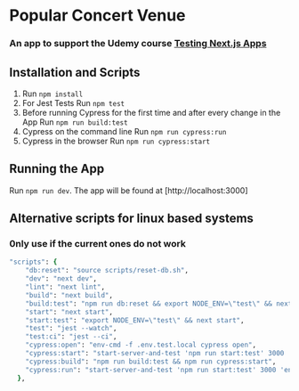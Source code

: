 # Popular Concert Venue

### An app to support the Udemy course [Testing Next.js Apps](https://www.udemy.com/course/nextjs-testing/)

## Installation and Scripts

1. Run `npm install`
1. For Jest Tests Run `npm test`
1. Before running Cypress for the first time and after every change in the App Run `npm run build:test`
1. Cypress on the command line Run `npm run cypress:run`
1. Cypress in the browser Run `npm run cypress:start`

## Running the App

Run `npm run dev`. The app will be found at [http://localhost:3000]

## Alternative scripts for linux based systems

### 0nly use if the current ones do not work

```rb
"scripts": {
    "db:reset": "source scripts/reset-db.sh",
    "dev": "next dev",
    "lint": "next lint",
    "build": "next build",
    "build:test": "npm run db:reset && export NODE_ENV=\"test\" && next build",
    "start": "next start",
    "start:test": "export NODE_ENV=\"test\" && next start",
    "test": "jest --watch",
    "test:ci": "jest --ci",
    "cypress:open": "env-cmd -f .env.test.local cypress open",
    "cypress:start": "start-server-and-test 'npm run start:test' 3000 'npm run cypress:open'",
    "cypress:build": "npm run build:test && npm run cypress:start",
    "cypress:run": "start-server-and-test 'npm run start:test' 3000 'env-cmd -f .env.test.local cypress run'"
  },
```

